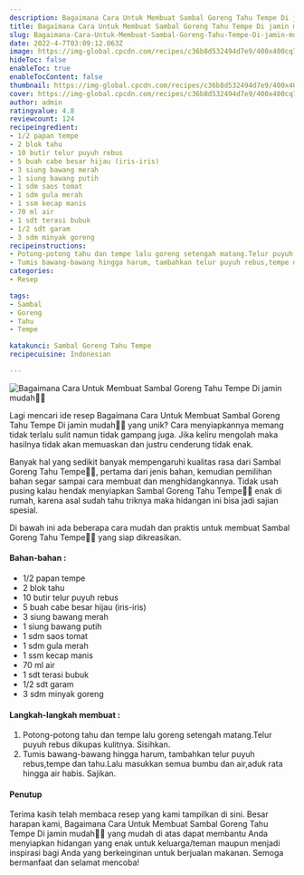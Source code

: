 ```yaml
---
description: Bagaimana Cara Untuk Membuat Sambal Goreng Tahu Tempe Di jamin mudah"
title: Bagaimana Cara Untuk Membuat Sambal Goreng Tahu Tempe Di jamin mudah
slug: Bagaimana-Cara-Untuk-Membuat-Sambal-Goreng-Tahu-Tempe-Di-jamin-mudah
date: 2022-4-7T03:09:12.063Z
image: https://img-global.cpcdn.com/recipes/c36b8d532494d7e9/400x400cq70/photo.jpg
hideToc: false
enableToc: true
enableTocContent: false
thumbnail: https://img-global.cpcdn.com/recipes/c36b8d532494d7e9/400x400cq70/photo.jpg
cover: https://img-global.cpcdn.com/recipes/c36b8d532494d7e9/400x400cq70/photo.jpg
author: admin
ratingvalue: 4.8
reviewcount: 124
recipeingredient:
- 1/2 papan tempe
- 2 blok tahu
- 10 butir telur puyuh rebus
- 5 buah cabe besar hijau (iris-iris)
- 3 siung bawang merah
- 1 siung bawang putih
- 1 sdm saos tomat
- 1 sdm gula merah
- 1 ssm kecap manis
- 70 ml air
- 1 sdt terasi bubuk
- 1/2 sdt garam
- 3 sdm minyak goreng
recipeinstructions:
- Potong-potong tahu dan tempe lalu goreng setengah matang.Telur puyuh rebus dikupas kulitnya. Sisihkan.
- Tumis bawang-bawang hingga harum, tambahkan telur puyuh rebus,tempe dan tahu.Lalu masukkan semua bumbu dan air,aduk rata hingga air habis. Sajikan.
categories:
- Resep

tags:
- Sambal
- Goreng
- Tahu
- Tempe

katakunci: Sambal Goreng Tahu Tempe
recipecuisine: Indonesian

---
```


![Bagaimana Cara Untuk Membuat Sambal Goreng Tahu Tempe Di jamin mudah👩‍🍳](https://img-global.cpcdn.com/recipes/c36b8d532494d7e9/400x400cq70/photo.jpg)

Lagi mencari ide resep Bagaimana Cara Untuk Membuat Sambal Goreng Tahu Tempe Di jamin mudah👩‍🍳 yang unik? Cara menyiapkannya memang tidak terlalu sulit namun tidak gampang juga. Jika keliru mengolah maka hasilnya tidak akan memuaskan dan justru cenderung tidak enak.

Banyak hal yang sedikit banyak mempengaruhi kualitas rasa dari Sambal Goreng Tahu Tempe👩‍🍳, pertama dari jenis bahan, kemudian pemilihan bahan segar sampai cara membuat dan menghidangkannya. Tidak usah pusing kalau hendak menyiapkan Sambal Goreng Tahu Tempe👩‍🍳 enak di rumah, karena asal sudah tahu triknya maka hidangan ini bisa jadi sajian spesial.

Di bawah ini ada beberapa cara mudah dan praktis untuk membuat Sambal Goreng Tahu Tempe👩‍🍳 yang siap dikreasikan.

<!--inarticleads1-->

#### Bahan-bahan :

- 1/2 papan tempe
- 2 blok tahu
- 10 butir telur puyuh rebus
- 5 buah cabe besar hijau (iris-iris)
- 3 siung bawang merah
- 1 siung bawang putih
- 1 sdm saos tomat
- 1 sdm gula merah
- 1 ssm kecap manis
- 70 ml air
- 1 sdt terasi bubuk
- 1/2 sdt garam
- 3 sdm minyak goreng

<!--inarticleads2-->

#### Langkah-langkah membuat :

1. Potong-potong tahu dan tempe lalu goreng setengah matang.Telur puyuh rebus dikupas kulitnya. Sisihkan.
1. Tumis bawang-bawang hingga harum, tambahkan telur puyuh rebus,tempe dan tahu.Lalu masukkan semua bumbu dan air,aduk rata hingga air habis. Sajikan.

#### Penutup

Terima kasih telah membaca resep yang kami tampilkan di sini. Besar harapan kami, Bagaimana Cara Untuk Membuat Sambal Goreng Tahu Tempe Di jamin mudah👩‍🍳 yang mudah di atas dapat membantu Anda menyiapkan hidangan yang enak untuk keluarga/teman maupun menjadi inspirasi bagi Anda yang berkeinginan untuk berjualan makanan. Semoga bermanfaat dan selamat mencoba!